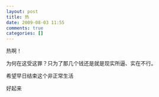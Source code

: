 ```yaml
---
layout: post
title: 热
date: 2009-08-03 11:55
comments: true
categories: []
---
```

热啊！

为何在这受这罪？只为了那几个钱还是就是现实所逼、实在不行。

希望早日结束这个非正常生活

好起来
